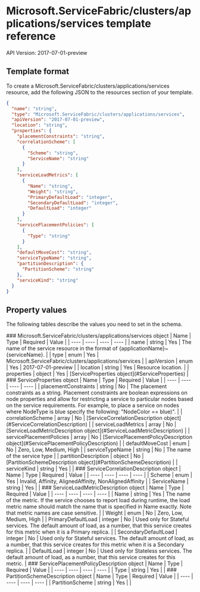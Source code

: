 # Microsoft.ServiceFabric/clusters/applications/services template reference
API Version: 2017-07-01-preview
## Template format

To create a Microsoft.ServiceFabric/clusters/applications/services resource, add the following JSON to the resources section of your template.

```json
{
  "name": "string",
  "type": "Microsoft.ServiceFabric/clusters/applications/services",
  "apiVersion": "2017-07-01-preview",
  "location": "string",
  "properties": {
    "placementConstraints": "string",
    "correlationScheme": [
      {
        "Scheme": "string",
        "ServiceName": "string"
      }
    ],
    "serviceLoadMetrics": [
      {
        "Name": "string",
        "Weight": "string",
        "PrimaryDefaultLoad": "integer",
        "SecondaryDefaultLoad": "integer",
        "DefaultLoad": "integer"
      }
    ],
    "servicePlacementPolicies": [
      {
        "Type": "string"
      }
    ],
    "defaultMoveCost": "string",
    "serviceTypeName": "string",
    "partitionDescription": {
      "PartitionScheme": "string"
    },
    "serviceKind": "string"
  }
}
```
## Property values

The following tables describe the values you need to set in the schema.

<a id="Microsoft.ServiceFabric/clusters/applications/services" />
### Microsoft.ServiceFabric/clusters/applications/services object
|  Name | Type | Required | Value |
|  ---- | ---- | ---- | ---- |
|  name | string | Yes | The name of the service resource in the format of {applicationName}~{serviceName}. |
|  type | enum | Yes | Microsoft.ServiceFabric/clusters/applications/services |
|  apiVersion | enum | Yes | 2017-07-01-preview |
|  location | string | Yes | Resource location. |
|  properties | object | Yes | [ServiceProperties object](#ServiceProperties) |


<a id="ServiceProperties" />
### ServiceProperties object
|  Name | Type | Required | Value |
|  ---- | ---- | ---- | ---- |
|  placementConstraints | string | No | The placement constraints as a string. Placement constraints are boolean expressions on node properties and allow for restricting a service to particular nodes based on the service requirements. For example, to place a service on nodes where NodeType is blue specify the following: "NodeColor == blue)". |
|  correlationScheme | array | No | [ServiceCorrelationDescription object](#ServiceCorrelationDescription) |
|  serviceLoadMetrics | array | No | [ServiceLoadMetricDescription object](#ServiceLoadMetricDescription) |
|  servicePlacementPolicies | array | No | [ServicePlacementPolicyDescription object](#ServicePlacementPolicyDescription) |
|  defaultMoveCost | enum | No | Zero, Low, Medium, High |
|  serviceTypeName | string | No | The name of the service type |
|  partitionDescription | object | No | [PartitionSchemeDescription object](#PartitionSchemeDescription) |
|  serviceKind | string | Yes |  |


<a id="ServiceCorrelationDescription" />
### ServiceCorrelationDescription object
|  Name | Type | Required | Value |
|  ---- | ---- | ---- | ---- |
|  Scheme | enum | Yes | Invalid, Affinity, AlignedAffinity, NonAlignedAffinity |
|  ServiceName | string | Yes |  |


<a id="ServiceLoadMetricDescription" />
### ServiceLoadMetricDescription object
|  Name | Type | Required | Value |
|  ---- | ---- | ---- | ---- |
|  Name | string | Yes | The name of the metric. If the service chooses to report load during runtime, the load metric name should match the name that is specified in Name exactly. Note that metric names are case sensitive. |
|  Weight | enum | No | Zero, Low, Medium, High |
|  PrimaryDefaultLoad | integer | No | Used only for Stateful services. The default amount of load, as a number, that this service creates for this metric when it is a Primary replica. |
|  SecondaryDefaultLoad | integer | No | Used only for Stateful services. The default amount of load, as a number, that this service creates for this metric when it is a Secondary replica. |
|  DefaultLoad | integer | No | Used only for Stateless services. The default amount of load, as a number, that this service creates for this metric. |


<a id="ServicePlacementPolicyDescription" />
### ServicePlacementPolicyDescription object
|  Name | Type | Required | Value |
|  ---- | ---- | ---- | ---- |
|  Type | string | Yes |  |


<a id="PartitionSchemeDescription" />
### PartitionSchemeDescription object
|  Name | Type | Required | Value |
|  ---- | ---- | ---- | ---- |
|  PartitionScheme | string | Yes |  |

